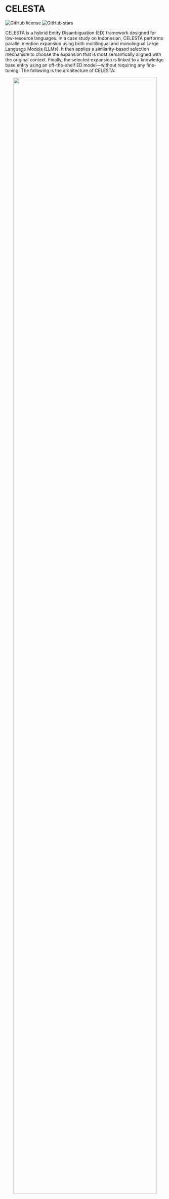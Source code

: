 # CELESTA

![GitHub license](https://img.shields.io/github/license/dice-group/CELESTA)
![GitHub stars](https://img.shields.io/github/stars/dice-group/CELESTA?style=social)

CELESTA is a hybrid Entity Disambiguation (ED) framework designed for low-resource languages. In a case study on Indonesian, CELESTA performs parallel mention expansion using both multilingual and monolingual Large Language Models (LLMs). It then applies a similarity-based selection mechanism to choose the expansion that is most semantically aligned with the original context. Finally, the selected expansion is linked to a knowledge base entity using an off-the-shelf ED model—without requiring any fine-tuning. The following is the architecture of CELESTA:

<p align="center">
<img src="images/celesta_architecture.png" width="95%">
</p>


## 📂 Repository Structure
```
├── datasets/                         # Input datasets (IndGEL, IndQEL, IndEL-WIKI)
├── ReFinED_format_datasets/          # ReFinED-purpose input datasets
├── images/
│   └── celesta_architecture.jpg      # Architecture visualizations
│
├── src/                              # Source code for CELESTA modules
│   ├── mention_expansion/            # Scripts for mention expansion
│   ├── mention_expansion_selection/  # Scripts for mention expansion selection
│   ├── mention_expansion_implementation  # Apply mention expansion to sentences
│   └── refined_zero_shot_evaluation.py   # CELESTA evaluation with ReFinED
│
├── mention_expansion_results/        # mention expansion results using LLMs
│   └── IndGEL/                       # IndGEL dataset results	
│       └── few-shot/                 # Few-shot prompt results for IndGEL dataset
│           └── mention_expansion_IndGEL_Llama-3.tsv # Example: mention expansion results using Llama-3 for IndGEL dataset 
│           └── mention_expansion_IndGEL_Llama-3_final.tsv # Example: final version of mention expansion results using Llama-3 for IndGEL dataset
├── with_mention_expansion/           # Sentences with mention expansion (test sets of 3 datasets)
├── similarity_based_expansion_selection/
│   └── IndGEL/                       # IndGEL dataset results
│       └── few-shot/                 # Few-shot prompt results for IndGEL
│           └── entity_expansion_testSet_generalDomain_allLLMs_few-shot_IndGEL.tsv
│                                      # Example: combined results from all LLMs
│
├── requirements.txt                  # Python dependencies
├── README.md                         # Project overview
└── LICENSE                           # License file
```

## ⚙️ Installation

1. **Clone the repository**
```bash
   
   git clone https://github.com/dice-group/CELESTA.git
   cd CELESTA 

```

2. **Create the environment**
```

conda create -n celesta python=3.10
conda activate celesta
pip install -r requirements.txt

```
3. **Install CELESTA-mGENRE**
```

# change folder to entity_disambiguation directory
cd entity_disambiguation

# run script to install CELESTA-mGENRE
bash INSTALL-CELESTA-mGENRE.sh

```

## Evaluation

### 📊 Datasets

CELESTA is evaluated on three Indonesian Entity Disambiguation (ED) datasets: **IndGEL**, **IndQEL**, and **IndEL-WIKI**.  
- **IndGEL** (general domain) and **IndQEL** (specific domain) are from the [IndEL dataset](https://github.com/dice-group/IndEL).  
- **IndEL-WIKI** is a new dataset we created to provide additional evaluation data for CELESTA.

| Dataset Property             | IndGEL | IndQEL | IndEL-WIKI |
|------------------------------|-------:|-------:|-----------:|
| **Sentences**                | 2,114  | 2,621  | 24,678     |
| **Total entities**           | 4,765  | 2,453  | 24,678     |
| **Unique entities**          | 55     | 16     | 24,678     |
| **Entities / sentence**      | 2.4    | 1.6    | 1.0        |
| **Train set sentences**      | 1,674  | 2,076  | 17,172     |
| **Validation set sentences** | 230    | 284    | 4,958      |
| **Test set sentences**       | 230    | 284    | 4,958      |



### 🤖 Large Language Models (LLMs)

CELESTA uses **two hybrid LLMs**:

- **Multilingual LLMs**
  - [LLaMA-3](https://huggingface.co/meta-llama/Meta-Llama-3-70B-Instruct)
  - [Mistral](https://huggingface.co/mistralai/Mistral-7B-Instruct-v0.3)

- **Indonesian Monolingual LLMs**
  - [Komodo](https://huggingface.co/suayptalha/Komodo-7B-Instruct)
  - [Merak](https://huggingface.co/Ichsan2895/Merak-7B-v4-GGUF)

## 🚀 Usage
### Mention Expansion
1. Run mention expansion
```
# Change directory to the src folder
cd src

# Run the mention expansion script
mention_expansion.py [-h] [--model_name MODEL_NAME] [--prompt_type PROMPT_TYPE] [--dataset DATASET] [--split SPLIT] [--llm_name LLM_NAME] [--input_dir INPUT_DIR]
                            [--output_dir OUTPUT_DIR] [--batch_size BATCH_SIZE] [--save_every SAVE_EVERY] [--save_interval SAVE_INTERVAL]

Example: python mention_expansion.py --model_name meta-llama/Meta-Llama-3-70B-Instruct --prompt_type few-shot --dataset IndGEL --llm_name llama-3

```

2. Combine all LLM results into a single file.
```
# Change directory to the similarity_based_expansion_selection/{dataset}/{prompt_type} folder
cd ../similarity_based_expansion_selection/{dataset}/{prompt_type}

# Store the combined files in this folder
# Example: entity_expansion_testSet_generalDomain_allLLMs_few-shot_IndGEL.tsv
```

### Similarity-based mention expansion selection
1. Run mention expansion selection
```
# Change directory to the src folder
cd src

# Run the mention expansion selection script
select_expansion.py [-h] [--input_dir INPUT_DIR] [--output_dir OUTPUT_DIR] 
                    [--dataset DATASET] [--prompt_type PROMPT_TYPE] 
                    [--threshold THRESHOLD]

Example: python mention_expansion_selection.py --input_dir ../similarity_based_expansion_selection/ --output_dir ../similarity_based_expansion_selection/ --dataset IndGEL --prompt_type few-shot --threshold 0.80

```

### Entity Candidates and Final Entity Selection
1. Using [ReFinED](https://github.com/amazon-science/ReFinED) 
```
# Clone the [repository](https://github.com/amazon-science/ReFinED) 
git clone https://github.com/amazon-science/ReFinED

# Change the directory to ReFinED/src/
cd ReFinED/src/

# Store refined_zero_shot_evaluation.py in the current directory

# Run the script
python refined_zero_shot_evaluation.py [-h] [--input_dir INPUT_DIR] [--dataset DATASET]
		     [--prompt_type PROMPT_TYPE] [--llm1 LLM1_NAME] [--llm2 LLM2_NAME]
		     [--ed_threshold ED_THRESHOLD]

Example: python refined_zero_shot_evaluation.py --input_dir ../similarity_based_mention_expansion --dataset IndGEL --prompt_type few-shot --llm1 Llama-3 --llm2 Komodo --ed_threshold 0.15

2. Using [mGENRE](https://github.com/facebookresearch/GENRE)
```
# Run script to CELESTA-mGENRE
bash run-CELESTA-mGENRE.sh
```

### 📈 Results
1. General Performance

The table below compares CELESTA with two baseline ED models ([ReFinED](https://github.com/amazon-science/ReFinED) and [mGENRE](https://github.com/facebookresearch/GENRE)) across the three evaluation datasets. **Bold** values indicate the highest score for each metric within a dataset.


| Dataset     | Model            | Precision | Recall  | F1      |
|-------------|------------------|-----------|---------|---------|
| **IndGEL**  | ReFinED          | **0.749**     | 0.547   | 0.633   |
|             | mGENRE           | 0.742     | 0.718   | 0.730   |
|             | **CELESTA (ours)** | 0.748 | **0.722** | **0.735** |
| **IndQEL**  | ReFinED          | 0.208     | 0.160   | 0.181   |
|             | mGENRE           | 0.298 | 0.298 | 0.298 |
|             | **CELESTA (ours)** | **0.298** | **0.298** | **0.298** |
| **IndEL-WIKI** | ReFinED       | **0.627** | 0.327   | 0.430   |
|             | mGENRE           | 0.601     | 0.489 | 0.539 |
|             | **CELESTA (ours)** | 0.595     | **0.495**   | **0.540**   |


The table below reports Precision (P), Recall (R), and F1 for CELESTA and individual LLM configurations across the three datasets, under both **zero-shot** and **few-shot** prompting. **Bold** values mark the highest F1 score within each dataset–prompting combination. Results are shown for CELESTA using **ReFinED** to generate candidate entities and retrieve the corresponding Wikidata URIs.

<table>
<thead>
<tr>
<th rowspan="2">Dataset</th>
<th rowspan="2">Model</th>
<th colspan="3">Zero-shot</th>
<th colspan="3">Few-shot</th>
</tr>
<tr>
<th>P</th><th>R</th><th>F1</th>
<th>P</th><th>R</th><th>F1</th>
</tr>
</thead>
<tbody>

<!-- IndGEL -->
<tr>
<td rowspan="9"><b>IndGEL</b></td>
<td>LLaMA-3</td><td>0.727</td><td><b>0.499</b></td><td><b>0.592</b></td><td>0.777</td><td>0.531</td><td>0.631</td>
</tr>
<tr><td>Mistral</td><td>0.699</td><td>0.411</td><td>0.517</td><td><b>0.806</b></td><td>0.310</td><td>0.448</td></tr>
<tr><td>Komodo</td><td>0.709</td><td>0.447</td><td>0.548</td><td>0.704</td><td>0.527</td><td>0.603</td></tr>
<tr><td>Merak</td><td>0.654</td><td>0.441</td><td>0.526</td><td>0.749</td><td>0.547</td><td>0.633</td></tr>

<tr style="background-color:#f0f0f0">
<td colspan="7"><b>CELESTA with ReFinED</b></td>
</tr>

<tr><td>LLaMA-3 & Komodo</td><td><b>0.731</b></td><td>0.437</td><td>0.547</td><td>0.757</td><td>0.513</td><td>0.612</td></tr>
<tr><td>LLaMA-3 & Merak</td><td>0.688</td><td>0.431</td><td>0.530</td><td>0.802</td><td><b>0.586</b></td><td><b>0.677</b></td></tr>
<tr><td>Mistral & Komodo</td><td>0.719</td><td>0.390</td><td>0.506</td><td>0.781</td><td>0.344</td><td>0.478</td></tr>
<tr><td>Mistral & Merak</td><td>0.678</td><td>0.402</td><td>0.505</td><td>0.779</td><td>0.503</td><td>0.611</td></tr>

<!-- IndQEL -->
<tr>
<td rowspan="9"><b>IndQEL</b></td>
<td>LLaMA-3</td><td>0.154</td><td>0.051</td><td>0.077</td><td><b>0.327</b></td><td>0.058</td><td>0.099</td>
</tr>
<tr><td>Mistral</td><td>0.179</td><td>0.131</td><td>0.151</td><td>0.072</td><td>0.029</td><td>0.042</td></tr>
<tr><td>Komodo</td><td>0.158</td><td>0.116</td><td>0.134</td><td>0.208</td><td><b>0.160</b></td><td><b>0.181</b></td></tr>
<tr><td>Merak</td><td><b>0.203</b></td><td><b>0.149</b></td><td><b>0.172</b></td><td>0.142</td><td>0.106</td><td>0.121</td></tr>

<tr style="background-color:#f0f0f0">
<td colspan="7"><b>CELESTA with ReFinED</b></td>
</tr>

<tr><td>LLaMA-3 & Komodo</td><td>0.138</td><td>0.047</td><td>0.071</td><td>0.282</td><td>0.073</td><td>0.116</td></tr>
<tr><td>LLaMA-3 & Merak</td><td>0.160</td><td>0.113</td><td>0.132</td><td>0.130</td><td>0.098</td><td>0.112</td></tr>
<tr><td>Mistral & Komodo</td><td>0.138</td><td>0.095</td><td>0.112</td><td>0.107</td><td>0.047</td><td>0.066</td></tr>
<tr><td>Mistral & Merak</td><td>0.196</td><td>0.146</td><td>0.167</td><td>0.128</td><td>0.095</td><td>0.109</td></tr>

<!-- IndEL-WIKI -->
<tr>
<td rowspan="9"><b>IndEL-WIKI</b></td>
<td>LLaMA-3</td><td>0.581</td><td>0.234</td><td>0.332</td><td>0.639</td><td>0.322</td><td>0.428</td>
</tr>
<tr><td>Mistral</td><td>0.565</td><td>0.232</td><td>0.329</td><td>0.552</td><td>0.201</td><td>0.294</td></tr>
<tr><td>Komodo</td><td>0.592</td><td>0.256</td><td>0.357</td><td>0.591</td><td>0.270</td><td>0.370</td></tr>
<tr><td>Merak</td><td>0.591</td><td><b>0.285</b></td><td><b>0.385</b></td><td>0.548</td><td>0.293</td><td>0.382</td></tr>

<tr style="background-color:#f0f0f0">
<td colspan="7"><b>CELESTA with ReFinED</b></td>
</tr>

<tr><td>LLaMA-3 & Komodo</td><td>0.577</td><td>0.234</td><td>0.332</td><td>0.639</td><td>0.322</td><td>0.428</td></tr>
<tr><td>LLaMA-3 & Merak</td><td><b>0.596</b></td><td>0.273</td><td>0.374</td><td><b>0.641</b></td><td><b>0.355</b></td><td><b>0.457</b></td></tr>
<tr><td>Mistral & Komodo</td><td>0.576</td><td>0.231</td><td>0.330</td><td>0.575</td><td>0.219</td><td>0.317</td></tr>
<tr><td>Mistral & Merak</td><td>0.564</td><td>0.248</td><td>0.345</td><td>0.581</td><td>0.270</td><td>0.369</td></tr>

</tbody>
</table>

These results show CELESTA’s performance when using mGENRE for candidate generation and Wikidata URI retrieval.

<table>
<thead>
<tr>
<th rowspan="2">Dataset</th>
<th rowspan="2">Model</th>
<th colspan="3">Zero-shot</th>
<th colspan="3">Few-shot</th>
</tr>
<tr>
<th>P</th><th>R</th><th>F1</th>
<th>P</th><th>R</th><th>F1</th>
</tr>
</thead>
<tbody>

<!-- IndGEL -->
<tr>
<td rowspan="9"><b>IndGEL</b></td>
<td>LLaMA-3</td><td><b>0.720</b></td><td><b>0.694</b></td><td><b>0.707</b></td><td>0.742</td><td>0.718</td><td>0.730</td>
</tr>
<tr><td>Mistral</td><td>0.667</td><td>0.640</td><td>0.653</td><td>0.607</td><td>0.584</td><td>0.595</td></tr>
<tr><td>Komodo</td><td>0.702</td><td>0.668</td><td>0.685</td><td>0.740</td><td>0.698</td><td>0.718</td></tr>
<tr><td>Merak</td><td>0.611</td><td>0.576</td><td>0.594</td><td>0.696</td><td>0.672</td><td>0.684</td></tr>

<tr style="background-color:#f0f0f0">
<td colspan="7"><b>CELESTA with mGENRE</b></td>
</tr>

<tr><td>LLaMA-3 & Komodo</td><td>0.695</td><td>0.660</td><td>0.677</td><td>0.741</td><td>0.708</td><td>0.724</td></tr>
<tr><td>LLaMA-3 & Merak</td><td>0.631</td><td>0.596</td><td>0.613</td><td><b>0.748</b></td><td><b>0.722</b></td><td><b>0.735</b></td></tr>
<tr><td>Mistral & Komodo</td><td>0.657</td><td>0.632</td><td>0.644</td><td>0.623</td><td>0.602</td><td>0.612</td></tr>
<tr><td>Mistral & Merak</td><td>0.620</td><td>0.588</td><td>0.603</td><td>0.702</td><td>0.676</td><td>0.686</td></tr>

<!-- IndQEL -->
<tr>
<td rowspan="9"><b>IndQEL</b></td>
<td>LLaMA-3</td><td>0.298</td><td>0.298</td><td>0.298</td><td><b>0.274</b></td><td><b>0.273</b></td><td><b>0.273</b></td>
</tr>
<tr><td>Mistral</td><td>0.258</td><td>0.258</td><td>0.258</td><td>0.185</td><td>0.182</td><td>0.183</td></tr>
<tr><td>Komodo</td><td>0.252</td><td>0.251</td><td>0.251</td><td>0.269</td><td>0.269</td><td>0.269</td></tr>
<tr><td>Merak</td><td>0.233</td><td>0.233</td><td>0.233</td><td>0.255</td><td>0.255</td><td>0.255</td></tr>

<tr style="background-color:#f0f0f0">
<td colspan="7"><b>CELESTA with mGENRE</b></td>
</tr>

<tr><td>LLaMA-3 & Komodo</td><td><b>0.298</b></td><td><b>0.298</b></td><td><b>0.298</b></td><td>0.266</td><td>0.266</td><td>0.266</td></tr>
<tr><td>LLaMA-3 & Merak</td><td>0.276</td><td>0.276</td><td>0.276</td><td>0.0.256</td><td>0.255</td><td>0.255</td></tr>
<tr><td>Mistral & Komodo</td><td>0.262</td><td>0.262</td><td>0.262</td><td>0.185</td><td>0.182</td><td>0.183</td></tr>
<tr><td>Mistral & Merak</td><td>0.236</td><td>0.236</td><td>0.236</td><td>0.202</td><td>0.200</td><td>0.201</td></tr>

<!-- IndEL-WIKI -->
<tr>
<td rowspan="9"><b>IndEL-WIKI</b></td>
<td>LLaMA-3</td><td>0.516</td><td><b>0.415</b></td><td>0.460</td><td>0.601</td><td>0.489</td><td>0.539</td>
</tr>
<tr><td>Mistral</td><td>0.457</td><td>0.360</td><td>0.403</td><td>0.447</td><td>0.363</td><td>0.401</td></tr>
<tr><td>Komodo</td><td>0.542</td><td>0.401</td><td>0.461</td><td>0.547</td><td>0.422</td><td>0.476</td></tr>
<tr><td>Merak</td><td>0.474</td><td>0.371</td><td>0.417</td><td>0.428<td>0.353</td><td>0.387</td></tr>

<tr style="background-color:#f0f0f0">
<td colspan="7"><b>CELESTA with mGENRE</b></td>
</tr>

<tr><td>LLaMA-3 & Komodo</td><td><b>0.548</b></td><td>0.411</td><td><b>0.470</b></td><td><b>0.618</b></td><td>0.481</td><td>0.537</td></tr>
<tr><td>LLaMA-3 & Merak</td><td>0.521</td><td>0.412</td><td>0.460</td><td>0.595</td><td><b>0.495</b></td><td><b>0.540</b></td></tr>
<tr><td>Mistral & Komodo</td><td>0.500</td><td>0.368</td><td>0.424</td><td>0.484</td><td>0.382</td><td>0.427</td></tr>
<tr><td>Mistral & Merak</td><td>0.447</td><td>0.349</td><td>0.392</td><td>0.507</td><td>0.413</td><td>0.455</td></tr>

</tbody>
</table>

2. Contribution of LLMs to CELESTA’s Correct Predictions

In addition to overall performance, we measure the contribution of each multilingual and monolingual LLM, as well as the original mention, to CELESTA’s correct predictions in the dual multilingual–monolingual mention expansion setup, using IndGEL with few-shot prompting. A contribution is counted when a mention expansion (or the original mention) is selected by CELESTA through its similarity-based selection mechanism and leads to a correct entity prediction. The table below reports contributions when CELESTA uses either ReFinED or mGENRE for candidate generation and Wikidata URI retrieval. Values indicate the percentage of correct predictions attributed to LLM1 (multilingual), LLM2 (monolingual), or the original mention for each LLM pair. These results highlight the complementary strengths of multilingual and monolingual LLMs and the benefit of pairing them with high-recall ED backends.

| LLM Pair          | LLM1 (%)  | LLM2 (%) | Original (%) |
|-------------------|-----------|----------|--------------|
| **CELESTA with ReFinED**                                |
| LLaMA-3 & Komodo  | **64.49** | 12.32    | 23.19        |
| LLaMA-3 & Merak   | 41.46     | **56.71**| 1.83         |
| Mistral & Komodo  | **79.28** | 16.22    | 4.5          |
| Mistral & Merak   | 43.24     | **56.76**| 0.0          |
| **CELESTA with mGENRE**                                 |
| LLaMA-3 & Komodo  | **59.83** | 14.53    | 25.64        |
| LLaMA-3 & Merak   | 41.62     | **57.54**| 1.12	  |
| Mistral & Komodo  | **78.86** | 14.43    | 6.38         |
| Mistral & Merak   | 46.87     | **53.43**| 0.0          |


## 📫 Contact

If you have any questions or feedbacks, feel free to contact us at ria.hari.gusmita@uni-paderborn.de or ria.gusmita@uinjkt.ac.id

